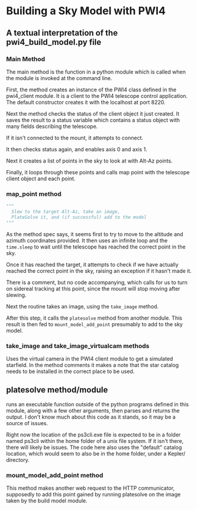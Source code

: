 
# Building a Sky Model with PWI4

## A textual interpretation of the pwi4_build_model.py file

### Main Method

The main method is the function in a python module which is called when the module is invoked at the command line.

First, the method creates an instance of the PWI4 class defined in the pwi4_client module. It is a client to the PWI4 telescope control application. The default constructor creates it with the localhost at port 8220.

Next the method checks the status of the client object it just created. It saves the result to a status variable which contains a status object with many fields describing the telescope.

If it isn't connected to the mount, it attempts to connect.

It then checks status again, and enables axis 0 and axis 1.

Next it creates a list of points in the sky to look at with Alt-Az points.

Finally, it loops through these points and calls map point with the telescope client object and each point.

### map_point method

```python
"""
  Slew to the target Alt-Az, take an image,
  PlateSolve it, and (if successful) add to the model
"""
```

As the method spec says, it seems first to try to move to the altitude and azimuth coordinates provided. It then uses an infinite loop and the `time.sleep` to wait until the telescope has reached the correct point in the sky.

Once it has reached the target, it attempts to check if we have actually reached the correct point in the sky, raising an exception if it hasn't made it.

There is a comment, but no code accompanying, which calls for us to turn on sidereal tracking at this point, since the mount will stop moving after slewing.

Next the routine takes an image, using the `take_image` method.

After this step, it calls the `platesolve` method from another module. This result is then fed to `mount_model_add_point` presumably to add to the sky model.

### take_image and take_image_virtualcam methods

Uses the virtual camera in the PWI4 client module to get a simulated starfield. In the method comments it makes a note that the star catalog needs to be installed in the correct place to be used.

## platesolve method/module

runs an executable function outside of the python programs defined in this module, along with a few other arguments, then parses and returns the output. I don't know much about this code as it stands, so it may be a source of issues.

Right now the location of the ps3cli.exe file is expected to be in a folder named ps3cli within the home folder of a unix file system. If it isn't there, there will likely be issues. The code here also uses the "default" catalog location, which would seem to also be in the home folder, under a Kepler/ directory.  

### mount_model_add_point method

This method makes another web request to the HTTP communicator, supposedly to add this point gained by running platesolve on the image taken by the build model module.
